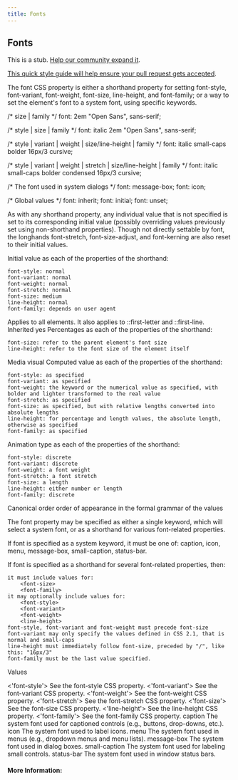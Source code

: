 ```yaml
---
title: Fonts
---
```

## Fonts

This is a stub. <a href='https://github.com/freecodecamp/guides/tree/master/src/pages/css/fonts/index.md' target='_blank' rel='nofollow'>Help our community expand it</a>.

<a href='https://github.com/freecodecamp/guides/blob/master/README.md' target='_blank' rel='nofollow'>This quick style guide will help ensure your pull request gets accepted</a>.

The font CSS property is either a shorthand property for setting font-style, font-variant, font-weight, font-size, line-height, and font-family; or a way to set the element's font to a system font, using specific keywords.

/* size | family */
font: 2em "Open Sans", sans-serif;

/* style | size | family */
font: italic 2em "Open Sans", sans-serif;

/* style | variant | weight | size/line-height | family */
font: italic small-caps bolder 16px/3 cursive;

/* style | variant | weight | stretch | size/line-height | family */
font: italic small-caps bolder condensed 16px/3 cursive;

/* The font used in system dialogs */
font: message-box;
font: icon;

/* Global values */
font: inherit;
font: initial;
font: unset;

As with any shorthand property, any individual value that is not specified is set to its corresponding initial value (possibly overriding values previously set using non-shorthand properties). Though not directly settable by font, the longhands font-stretch, font-size-adjust, and font-kerning are also reset to their initial values.

Initial value	as each of the properties of the shorthand:

    font-style: normal
    font-variant: normal
    font-weight: normal
    font-stretch: normal
    font-size: medium
    line-height: normal
    font-family: depends on user agent

Applies to	all elements. It also applies to ::first-letter and ::first-line.
Inherited	yes
Percentages	as each of the properties of the shorthand:

    font-size: refer to the parent element's font size
    line-height: refer to the font size of the element itself

Media	visual
Computed value	as each of the properties of the shorthand:

    font-style: as specified
    font-variant: as specified
    font-weight: the keyword or the numerical value as specified, with bolder and lighter transformed to the real value
    font-stretch: as specified
    font-size: as specified, but with relative lengths converted into absolute lengths
    line-height: for percentage and length values, the absolute length, otherwise as specified
    font-family: as specified

Animation type	as each of the properties of the shorthand:

    font-style: discrete
    font-variant: discrete
    font-weight: a font weight
    font-stretch: a font stretch
    font-size: a length
    line-height: either number or length
    font-family: discrete

Canonical order	order of appearance in the formal grammar of the values



The font property may be specified as either a single keyword, which will select a system font, or as a shorthand for various font-related properties.

If font is specified as a system keyword, it must be one of: caption, icon, menu, message-box, small-caption, status-bar.

If font is specified as a shorthand for several font-related properties, then:

    it must include values for:
        <font-size>
        <font-family>
    it may optionally include values for:
        <font-style>
        <font-variant>
        <font-weight>
        <line-height>
    font-style, font-variant and font-weight must precede font-size
    font-variant may only specify the values defined in CSS 2.1, that is normal and small-caps
    line-height must immediately follow font-size, preceded by "/", like this: "16px/3"
    font-family must be the last value specified.

Values

<'font-style'>
    See the font-style CSS property.
<'font-variant'>
    See the font-variant CSS property.
<'font-weight'>
    See the font-weight CSS property.
<'font-stretch'>
    See the font-stretch CSS property.
<'font-size'>
    See the font-size CSS property.
<'line-height'>
    See the line-height CSS property.
<'font-family'>
    See the font-family CSS property.
caption
    The system font used for captioned controls (e.g., buttons, drop-downs, etc.).
icon
    The system font used to label icons.
menu
    The system font used in menus (e.g., dropdown menus and menu lists).
message-box
    The system font used in dialog boxes.
small-caption
    The system font used for labeling small controls.
status-bar
    The system font used in window status bars.

#### More Information:
<!-- Please add any articles you think might be helpful to read before writing the article -->


